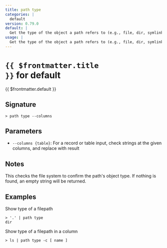 ```yaml
---
title: path type
categories: |
  default
version: 0.79.0
default: |
  Get the type of the object a path refers to (e.g., file, dir, symlink).
usage: |
  Get the type of the object a path refers to (e.g., file, dir, symlink).
---
```


# <code>{{ $frontmatter.title }}</code> for default

<div class='command-title'>{{ $frontmatter.default }}</div>

## Signature

```> path type --columns```

## Parameters

 -  `--columns {table}`: For a record or table input, check strings at the given columns, and replace with result

## Notes
This checks the file system to confirm the path's object type.
If nothing is found, an empty string will be returned.
## Examples

Show type of a filepath
```shell
> '.' | path type
dir
```

Show type of a filepath in a column
```shell
> ls | path type -c [ name ]

```
